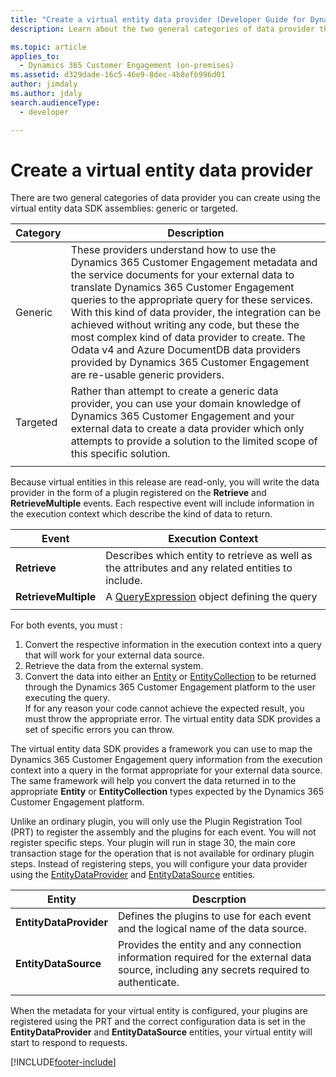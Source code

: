 ```yaml
---
title: "Create a virtual entity data provider (Developer Guide for Dynamics 365 Customer Engagement) | MicrosoftDocs"
description: Learn about the two general categories of data provider that can be created using the virtual entity SDK assemblies in Customer Engagement (on-premises).

ms.topic: article
applies_to: 
  - Dynamics 365 Customer Engagement (on-premises)
ms.assetid: d329dade-16c5-46e9-8dec-4b8efb996d01
author: jimdaly
ms.author: jdaly
search.audienceType: 
  - developer

---
```


# Create a virtual entity data provider

There are two general categories of data provider you can create using the virtual entity data SDK assemblies: generic or targeted.

|Category |Description|
|---------|-----------|
|Generic | These providers understand how to use the Dynamics 365 Customer Engagement metadata and the service documents for your external data to translate Dynamics 365 Customer Engagement queries to the appropriate query for these services. With this kind of data provider, the integration can be achieved without writing any code, but these the most complex kind of data provider to create. The Odata v4 and Azure DocumentDB data providers provided by Dynamics 365 Customer Engagement are re-usable generic providers.|
|Targeted |Rather than attempt to create a generic data provider, you can use your domain knowledge of Dynamics 365 Customer Engagement and your external data to create a data provider which only attempts to provide a solution to the limited scope of this specific solution.|
| | |

Because virtual entities in this release are read-only, you will write the data provider in the form of a plugin registered on the **Retrieve** and **RetrieveMultiple** events. Each respective event will include information in the execution context which describe the kind of data to return. 

|Event |Execution Context|
|------|-----------------|
|**Retrieve**|Describes which entity to retrieve as well as the attributes and any related entities to include.|
|**RetrieveMultiple**|A [QueryExpression](https://msdn.microsoft.com/library/microsoft.xrm.sdk.query.queryexpression.aspx) object defining the query|
| | |

For both events, you must :
1. Convert the respective information in the execution context into a query that will work for your external data source.
2. Retrieve the data from the external system.
3. Convert the data into either an [Entity](https://msdn.microsoft.com/library/microsoft.xrm.sdk.entity.aspx) or [EntityCollection](https://msdn.microsoft.com/library/microsoft.xrm.sdk.entitycollection.aspx) to be returned through the Dynamics 365 Customer Engagement platform to the user executing the query.  
If for any reason your code cannot achieve the expected result, you must throw the appropriate error. The virtual entity data SDK provides a set of specific errors you can throw.

The virtual entity data SDK provides a framework you can use to map the Dynamics 365 Customer Engagement query information from the execution context into a query in the format appropriate for your external data source. The same framework will help you convert the data returned in to the appropriate **Entity** or **EntityCollection** types expected by the Dynamics 365 Customer Engagement platform.

Unlike an ordinary plugin, you will only use the Plugin Registration Tool (PRT) to register the assembly and the plugins for each event. You will not register specific steps. Your plugin will run in stage 30, the main core transaction stage for the operation that is not available for ordinary plugin steps. Instead of registering steps, you will configure your data provider using the [EntityDataProvider](../entities/entitydataprovider.md) and [EntityDataSource](../entities/entitydatasource.md) entities. 

|Entity |Descrption|
|-----|-----|
|**EntityDataProvider**|Defines the plugins to use for each event and the logical name of the data source.|
|**EntityDataSource**|Provides the entity and any connection information required for the external data source, including any secrets required to authenticate.|
| | |

When the metadata for your virtual entity is configured, your plugins are registered using the PRT and the correct configuration data is set in the **EntityDataProvider** and **EntityDataSource** entities, your virtual entity will start to respond to requests.




[!INCLUDE[footer-include](../../../../includes/footer-banner.md)]
